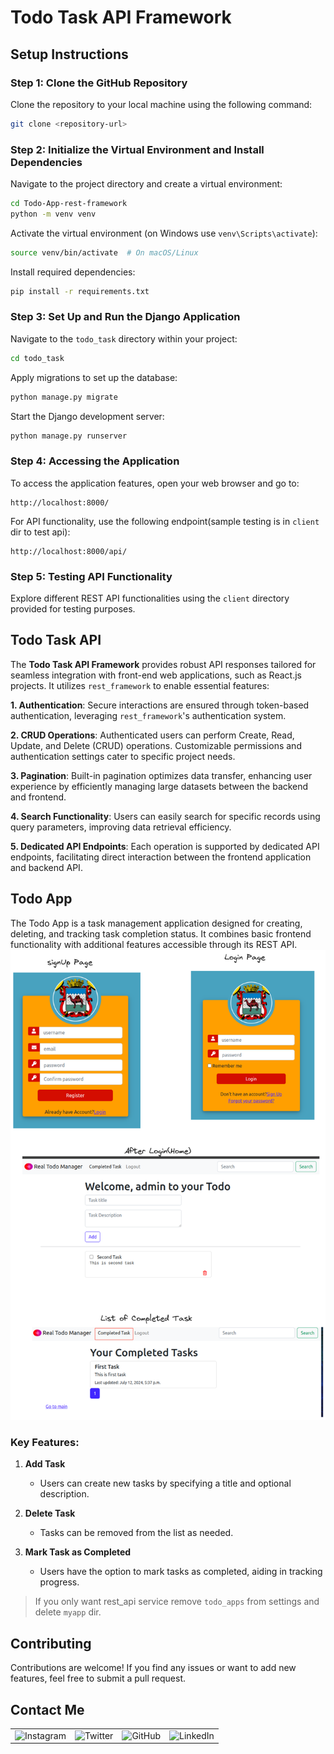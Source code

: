 # Todo Task API Framework

## Setup Instructions

### Step 1: Clone the GitHub Repository

Clone the repository to your local machine using the following command:
```bash
git clone <repository-url>
```

### Step 2: Initialize the Virtual Environment and Install Dependencies

Navigate to the project directory and create a virtual environment:
```bash
cd Todo-App-rest-framework
python -m venv venv
```

Activate the virtual environment (on Windows use `venv\Scripts\activate`):
```bash
source venv/bin/activate  # On macOS/Linux
```

Install required dependencies:
```bash
pip install -r requirements.txt
```

### Step 3: Set Up and Run the Django Application

Navigate to the `todo_task` directory within your project:
```bash
cd todo_task
```

Apply migrations to set up the database:
```bash
python manage.py migrate
```

Start the Django development server:
```bash
python manage.py runserver
```

### Step 4: Accessing the Application

To access the application features, open your web browser and go to:
```
http://localhost:8000/
```

For API functionality, use the following endpoint(sample testing is in `client` dir to test api):
```
http://localhost:8000/api/
```

### Step 5: Testing API Functionality

Explore different REST API functionalities using the `client` directory provided for testing purposes.
## Todo Task API 

The **Todo Task API Framework** provides robust API responses tailored for seamless integration with front-end web applications, such as React.js projects. It utilizes `rest_framework` to enable essential features:

**1. Authentication**: Secure interactions are ensured through token-based authentication, leveraging `rest_framework`'s authentication system.

**2. CRUD Operations**: Authenticated users can perform Create, Read, Update, and Delete (CRUD) operations. Customizable permissions and authentication settings cater to specific project needs.

**3. Pagination**: Built-in pagination optimizes data transfer, enhancing user experience by efficiently managing large datasets between the backend and frontend.

**4. Search Functionality**: Users can easily search for specific records using query parameters, improving data retrieval efficiency.

**5. Dedicated API Endpoints**: Each operation is supported by dedicated API endpoints, facilitating direct interaction between the frontend application and backend API.


## Todo App

The Todo App is a task management application designed for creating, deleting, and tracking task completion status. It combines basic frontend functionality with additional features accessible through its REST API.
![Figure of webpage](todo_task/myapp/static/images/demo-web.png)

### Key Features:

1. **Add Task**
   - Users can create new tasks by specifying a title and optional description.

2. **Delete Task**
   - Tasks can be removed from the list as needed.

3. **Mark Task as Completed**
   - Users have the option to mark tasks as completed, aiding in tracking progress.

> If you only want rest_api service remove `todo_apps` from settings and delete `myapp` dir.

## Contributing

Contributions are welcome! If you find any issues or want to add new features, feel free to submit a pull request.

## Contact Me

<table>
  <tr>
    <td><img src="https://github.com/realsanjeev/protfolio/blob/main/src/assets/images/instagram.png" alt="Instagram" width="50" height="50"></td>
    <td><img src="https://github.com/realsanjeev/protfolio/blob/main/src/assets/images/twitter.png" alt="Twitter" width="50" height="50"></td>
    <td><img src="https://github.com/realsanjeev/protfolio/blob/main/src/assets/images/github.png" alt="GitHub" width="50" height="50"></td>
    <td><img src="https://github.com/realsanjeev/protfolio/blob/main/src/assets/images/linkedin-logo.png" alt="LinkedIn" width="50" height="50"></td>
  </tr>
</table>
